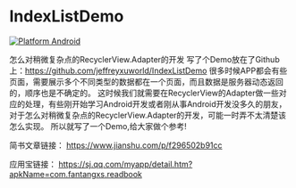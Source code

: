 # IndexListDemo
[![Platform Android](https://img.shields.io/badge/platform-Android-brightgreen)](https://developer.android.com/)

怎么对稍微复杂点的RecyclerView.Adapter的开发
写了个Demo放在了Github上：https://github.com/jeffreyxuworld/IndexListDemo
很多时候APP都会有些页面，需要展示多个不同类型的数据都在一个页面，而且数据是服务器动态返回的，顺序也是不确定的。
这时候我们就需要在RecyclerView的Adapter做一些对应的处理，有些刚开始学习Android开发或者刚从事Android开发没多久的朋友，对于怎么对稍微复杂点的RecyclerView.Adapter的开发，可能一时弄不太清楚该怎么实现。
所以就写了一个Demo,给大家做个参考!

简书文章链接：
https://www.jianshu.com/p/f296502b91cc

应用宝链接：
https://sj.qq.com/myapp/detail.htm?apkName=com.fantangxs.readbook
